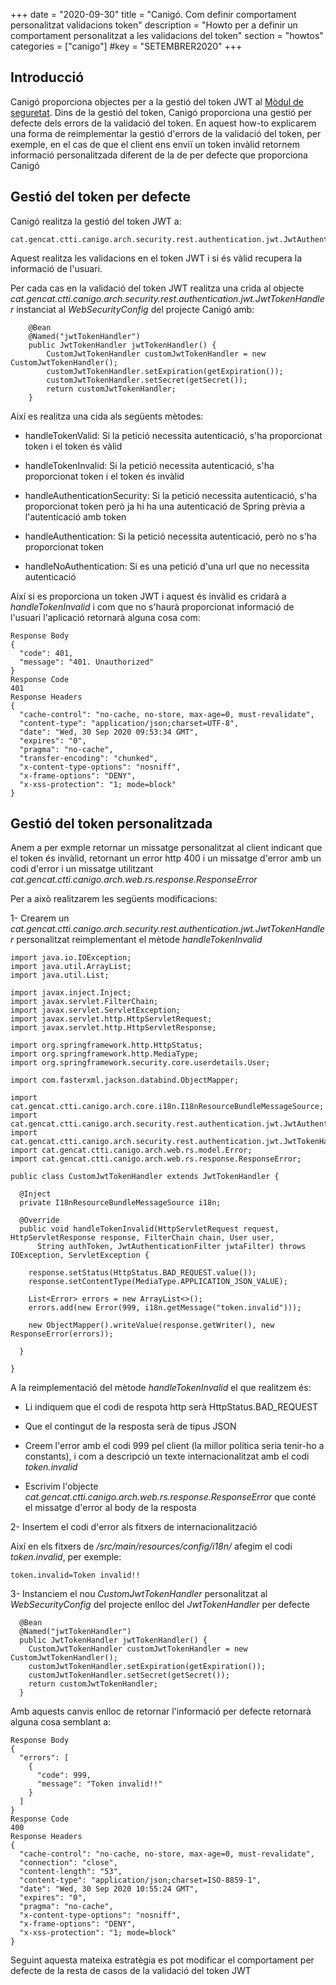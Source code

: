 +++
date        = "2020-09-30"
title       = "Canigó. Com definir comportament personalitzat validacions token"
description = "Howto per a definir un comportament personalitzat a les validacions del token"
section     = "howtos"
categories  = ["canigo"]
#key         = "SETEMBRER2020"
+++

## Introducció

Canigó proporciona objectes per a la gestió del token JWT al [Mòdul de seguretat](/canigo-documentacio-versions-3x-core/modul-seguretat/). Dins de la gestió del token, Canigó proporciona una gestió per defecte dels errors de la validació del token. En aquest how-to explicarem una forma de reimplementar la gestió d'errors de la validació del token, per exemple, en el cas de que el client ens enviï un token invàlid retornem informació personalitzada diferent de la de per defecte que proporciona Canigó

## Gestió del token per defecte

Canigó realitza la gestió del token JWT a:

```
cat.gencat.ctti.canigo.arch.security.rest.authentication.jwt.JwtAuthenticationFilter
```

Aquest realitza les validacions en el token JWT i si és vàlid recupera la informació de l'usuari.

Per cada cas en la validació del token JWT realitza una crida al objecte *cat.gencat.ctti.canigo.arch.security.rest.authentication.jwt.JwtTokenHandler* instanciat al *WebSecurityConfig* del projecte Canigó amb:

```
	@Bean
	@Named("jwtTokenHandler")
	public JwtTokenHandler jwtTokenHandler() {
		CustomJwtTokenHandler customJwtTokenHandler = new CustomJwtTokenHandler();
		customJwtTokenHandler.setExpiration(getExpiration());
		customJwtTokenHandler.setSecret(getSecret());
		return customJwtTokenHandler;
	}
```

Així es realitza una cida als següents mètodes:

- handleTokenValid: Si la petició necessita autenticació, s'ha proporcionat token i el token és vàlid

- handleTokenInvalid: Si la petició necessita autenticació, s'ha proporcionat token i el token és invàlid

- handleAuthenticationSecurity: Si la petició necessita autenticació, s'ha proporcionat token però ja hi ha una autenticació de Spring prèvia a l'autenticació amb token

- handleAuthentication: Si la petició necessita autenticació, però no s'ha proporcionat token

- handleNoAuthentication: Si es una petició d'una url que no necessita autenticació

Així si es proporciona un token JWT i aquest és invàlid es cridarà a *handleTokenInvalid* i com que no s'haurà proporcionat informació de l'usuari l'aplicació retornarà alguna cosa com:

```
Response Body
{
  "code": 401,
  "message": "401. Unauthorized"
}
Response Code
401
Response Headers
{
  "cache-control": "no-cache, no-store, max-age=0, must-revalidate",
  "content-type": "application/json;charset=UTF-8",
  "date": "Wed, 30 Sep 2020 09:53:34 GMT",
  "expires": "0",
  "pragma": "no-cache",
  "transfer-encoding": "chunked",
  "x-content-type-options": "nosniff",
  "x-frame-options": "DENY",
  "x-xss-protection": "1; mode=block"
}
```

## Gestió del token personalitzada

Anem a per exmple retornar un missatge personalitzat al client indicant que el token és invàlid, retornant un error http 400 i un missatge d'error amb un codi d'error i un missatge utilitzant *cat.gencat.ctti.canigo.arch.web.rs.response.ResponseError*

Per a això realitzarem les següents modificacions:

1- Crearem un *cat.gencat.ctti.canigo.arch.security.rest.authentication.jwt.JwtTokenHandler* personalitzat reimplementant el mètode *handleTokenInvalid*

```
import java.io.IOException;
import java.util.ArrayList;
import java.util.List;

import javax.inject.Inject;
import javax.servlet.FilterChain;
import javax.servlet.ServletException;
import javax.servlet.http.HttpServletRequest;
import javax.servlet.http.HttpServletResponse;

import org.springframework.http.HttpStatus;
import org.springframework.http.MediaType;
import org.springframework.security.core.userdetails.User;

import com.fasterxml.jackson.databind.ObjectMapper;

import cat.gencat.ctti.canigo.arch.core.i18n.I18nResourceBundleMessageSource;
import cat.gencat.ctti.canigo.arch.security.rest.authentication.jwt.JwtAuthenticationFilter;
import cat.gencat.ctti.canigo.arch.security.rest.authentication.jwt.JwtTokenHandler;
import cat.gencat.ctti.canigo.arch.web.rs.model.Error;
import cat.gencat.ctti.canigo.arch.web.rs.response.ResponseError;

public class CustomJwtTokenHandler extends JwtTokenHandler {

  @Inject
  private I18nResourceBundleMessageSource i18n;

  @Override
  public void handleTokenInvalid(HttpServletRequest request, HttpServletResponse response, FilterChain chain, User user,
      String authToken, JwtAuthenticationFilter jwtaFilter) throws IOException, ServletException {

    response.setStatus(HttpStatus.BAD_REQUEST.value());
    response.setContentType(MediaType.APPLICATION_JSON_VALUE);

    List<Error> errors = new ArrayList<>();
    errors.add(new Error(999, i18n.getMessage("token.invalid")));

    new ObjectMapper().writeValue(response.getWriter(), new ResponseError(errors));

  }

}
```

A la reimplementació del mètode *handleTokenInvalid* el que realitzem és:

- Li indiquem que el codi de respota http serà HttpStatus.BAD_REQUEST

- Que el contingut de la resposta serà de tipus JSON

- Creem l'error amb el codi 999 pel client (la millor política seria tenir-ho a constants), i com a descripció un texte internacionalitzat amb el codi *token.invalid*

- Escrivim l'objecte *cat.gencat.ctti.canigo.arch.web.rs.response.ResponseError* que conté el missatge d'error al body de la resposta

2- Insertem el codi d'error als fitxers de internacionalització

Així en els fitxers de */src/main/resources/config/i18n/* afegim el codi *token.invalid*, per exemple:
```
token.invalid=Token invalid!!
```

3- Instanciem el nou *CustomJwtTokenHandler* personalitzat al *WebSecurityConfig* del projecte enlloc del *JwtTokenHandler* per defecte

```
  @Bean
  @Named("jwtTokenHandler")
  public JwtTokenHandler jwtTokenHandler() {
    CustomJwtTokenHandler customJwtTokenHandler = new CustomJwtTokenHandler();
    customJwtTokenHandler.setExpiration(getExpiration());
    customJwtTokenHandler.setSecret(getSecret());
    return customJwtTokenHandler;
  }
```

Amb aquests canvis enlloc de retornar l'informació per defecte retornarà alguna cosa semblant a:

```
Response Body
{
  "errors": [
    {
      "code": 999,
      "message": "Token invalid!!"
    }
  ]
}
Response Code
400
Response Headers
{
  "cache-control": "no-cache, no-store, max-age=0, must-revalidate",
  "connection": "close",
  "content-length": "53",
  "content-type": "application/json;charset=ISO-8859-1",
  "date": "Wed, 30 Sep 2020 10:55:24 GMT",
  "expires": "0",
  "pragma": "no-cache",
  "x-content-type-options": "nosniff",
  "x-frame-options": "DENY",
  "x-xss-protection": "1; mode=block"
}
```

Seguint aquesta mateixa estratègia es pot modificar el comportament per defecte de la resta de casos de la validació del token JWT

